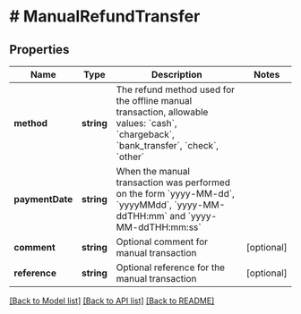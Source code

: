 # # ManualRefundTransfer

## Properties

Name | Type | Description | Notes
------------ | ------------- | ------------- | -------------
**method** | **string** | The refund method used for the offline manual transaction, allowable values: &#x60;cash&#x60;, &#x60;chargeback&#x60;, &#x60;bank_transfer&#x60;, &#x60;check&#x60;, &#x60;other&#x60; |
**paymentDate** | **string** | When the manual transaction was performed on the form &#x60;yyyy-MM-dd&#x60;, &#x60;yyyyMMdd&#x60;, &#x60;yyyy-MM-ddTHH:mm&#x60; and &#x60;yyyy-MM-ddTHH:mm:ss&#x60; |
**comment** | **string** | Optional comment for manual transaction | [optional]
**reference** | **string** | Optional reference for the manual transaction | [optional]

[[Back to Model list]](../../README.md#models) [[Back to API list]](../../README.md#endpoints) [[Back to README]](../../README.md)

